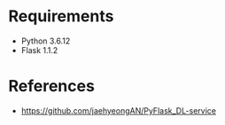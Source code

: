Requirements
=====
 - Python 3.6.12
 - Flask 1.1.2
 
References
=====
 - https://github.com/jaehyeongAN/PyFlask_DL-service
